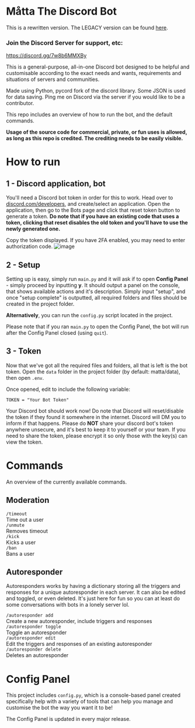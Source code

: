 # Måtta The Discord Bot

This is a rewritten version. The LEGACY version can be found [here](https://github.com/luqmanity/matta-legacy).

### Join the Discord Server for support, etc:
https://discord.gg/7w8b6MMXBy

This is a general-purpose, all-in-one Discord bot designed to be helpful and customisable according to the exact
needs and wants, requirements and situations of servers and communities.

Made using Python, pycord fork of the discord library. Some JSON is used for data saving.
Ping me on Discord via the server if you would like to be a contributor.

This repo includes an overview of how to run the bot, and the default commands.

**Usage of the source code for commercial, private, or fun uses is allowed, as long as this repo is credited. The crediting needs to be easily visible.**

# How to run
## 1 - Discord application, bot
You'll need a Discord bot token in order for this to work. Head over to [discord.com/developers](https://discord.com/developers/applications), and create/select an application.
Open the application, then go to the Bots page and click that reset token button to generate a token.
**Do note that if you have an existing code that uses a token, clicking that reset disables the old token and you'll have to use the newly generated one.**

Copy the token displayed. If you have 2FA enabled, you may need to enter authorization code.
![image](https://github.com/luqmanity/matta/assets/75654558/89826e88-a539-4a5b-a80b-ad40e689dbbd)

## 2 - Setup
Setting up is easy, simply run `main.py` and it will ask if to open **Config Panel** - simply
proceed by inputting **y**.  It should output a panel on the console, that shows available actions and
it's description. Simply input "setup", and once "setup complete" is outputted, all required folders
and files should be created in the project folder.

**Alternatively**, you can run the `config.py` script located in the project.

Please note that if you ran `main.py` to open the Config Panel, the bot will run after
the Config Panel closed (using `quit`).

## 3 - Token
Now that we've got all the required files and folders, all that is left is the bot token. Open the `data`
folder in the project folder (by default: matta/data), then open `.env`.

Once opened, edit to include the following variable:
```env
TOKEN = "Your Bot Token"
```

Your Discord bot should work now! Do note that Discord will reset/disable the token if they found it
somewhere in the internet. Discord will DM you to inform if that happens. Please do **NOT** share your
discord bot's token anywhere unsecure, and it's best to keep it to yourself or your team. If you need
to share the token, please encrypt it so only those with the key(s) can view the token.

# Commands
An overview of the currently available commands.

## Moderation
`/timeout` <br>
Time out a user<br>
`/unmute` <br>
Removes timeout<br>
`/kick` <br>
Kicks a user<br>
`/ban` <br>
Bans a user<br>

## Autoresponder
Autoresponders works by having a dictionary storing all the triggers and responses for a unique autoresponder in each server.
It can also be edited and toggled, or even deleted. It's just here for fun so you can at least do some conversations
with bots in a lonely server lol. 

`/autoresponder add` <br>
Create a new autoresponder, include triggers and responses <br>
`/autoresponder toggle` <br>
Toggle an autoresponder<br>
`/autoresponder edit` <br>
Edit the triggers and responses of an existing autoresponder<br>
`/autoresponder delete` <br>
Deletes an autoresponder<br>

# Config Panel
This project includes `config.py`, which is a console-based panel created specifically help with 
a variety of tools that can help you manage and customise the bot the way you want it to be!

The Config Panel is updated in every major release.
